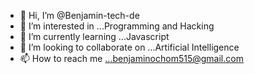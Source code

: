 - 👋 Hi, I’m @Benjamin-tech-de
- 👀 I’m interested in ...Programming and Hacking
- 🌱 I’m currently learning ...Javascript
- 💞️ I’m looking to collaborate on ...Artificial Intelligence
- 📫 How to reach me ...benjaminochom515@gmail.com

<!---
Benjamin-tech-de/Benjamin-tech-de is a ✨ special ✨ repository because its `README.md` (this file) appears on your GitHub profile.
You can click the Preview link to take a look at your changes.
--->
